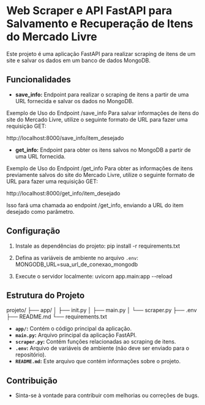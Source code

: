 # Web Scraper e API FastAPI para Salvamento e Recuperação de Itens do Mercado Livre

Este projeto é uma aplicação FastAPI para realizar scraping de itens de um site e salvar os dados em um banco de dados MongoDB.

## Funcionalidades

- **save_info:** Endpoint para realizar o scraping de itens a partir de uma URL fornecida e salvar os dados no MongoDB.

Exemplo de Uso do Endpoint /save_info
Para salvar informações de itens do site do Mercado Livre, utilize o seguinte formato de URL para fazer uma requisição GET:

http://localhost:8000/save_info/item_desejado

- **get_info:** Endpoint para obter os itens salvos no MongoDB a partir de uma URL fornecida.

Exemplo de Uso do Endpoint /get_info
Para obter as informações de itens previamente salvos do site do Mercado Livre, utilize o seguinte formato de URL para fazer uma requisição GET:

http://localhost:8000/get_info/item_desejado

Isso fará uma chamada ao endpoint /get_info, enviando a URL do item desejado como parâmetro.

## Configuração

1. Instale as dependências do projeto:
pip install -r requirements.txt



2. Defina as variáveis de ambiente no arquivo `.env`:
MONGODB_URL=sua_url_de_conexao_mongodb



3. Execute o servidor localmente:
uvicorn app.main:app --reload


## Estrutura do Projeto

projeto/
├── app/
│   ├── init.py
│   ├── main.py
│   └── scraper.py
├── .env
├── README.md
└── requirements.txt

- **`app/`:** Contém o código principal da aplicação.
- **`main.py`:** Arquivo principal da aplicação FastAPI.
- **`scraper.py`:** Contém funções relacionadas ao scraping de itens.
- **`.env`:** Arquivo de variáveis de ambiente (não deve ser enviado para o repositório).
- **`README.md`:** Este arquivo que contém informações sobre o projeto.

## Contribuição

- Sinta-se à vontade para contribuir com melhorias ou correções de bugs.